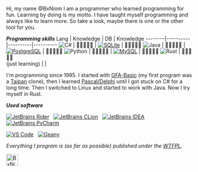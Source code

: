 Hi, my name @BxNiom I am a programmer who learned programming for fun. Learning by doing is my motto. I have taught myself programming 
and always like to learn more. So take a look, maybe there is one or the other tool for you.

***Programming skills***
 Lang | Knowledge | DB | Knowledge
--------|----------|----------|----------
![C#](https://github.com/hussainweb/hussainweb/blob/main/icons/csharp.png) | :green_book::green_book::green_book::green_book::notebook: | [![SQLite](https://upload.wikimedia.org/wikipedia/commons/thumb/9/97/Sqlite-square-icon.svg/32px-Sqlite-square-icon.svg.png)](http://sqlite.com/) | :green_book::green_book::green_book::notebook::notebook:
![Java](https://github.com/PapirusDevelopmentTeam/papirus-icon-theme/blob/master/Papirus/32x32/apps/java.svg) | :green_book::green_book::green_book::green_book::notebook: | [![PostgreSQL](https://upload.wikimedia.org/wikipedia/commons/thumb/2/29/Postgresql_elephant.svg/32px-Postgresql_elephant.svg.png)](https://www.postgresql.org/) | :orange_book::orange_book::notebook::notebook::notebook:
![Python](https://github.com/PapirusDevelopmentTeam/papirus-icon-theme/blob/master/Papirus/32x32/apps/python.svg) | :green_book::green_book::green_book::notebook::notebook: | [![MySQL](https://github.com/hussainweb/hussainweb/blob/main/icons/mysql.png)](http://mysql.com) | :orange_book::orange_book::notebook::notebook::notebook:
![Rust](https://github.com/hussainweb/hussainweb/blob/main/icons/rust.png) | :orange_book::orange_book::notebook::notebook::notebook:<br>(just learning) |  | 


I'm programming since 1995. I started with [GFA-Basic](https://en.wikipedia.org/wiki/GFA-BASIC) (my first program was a 
[Taipan](https://en.wikipedia.org/wiki/Taipan!) clone), then I learned [Pascal/Delphi](https://en.wikipedia.org/wiki/Delphi_(software)) 
until I got stuck on C# for a long time. Then I switched to Linux and started to work with Java. Now I try myself in Rust.

***Used software***

[![JetBrains Rider](https://res.cloudinary.com/canonical/image/fetch/f_auto,q_auto,fl_sanitize,w_50,h_50/https://dashboard.snapcraft.io/site_media/appmedia/2018/11/snap-icon.png)](https://www.jetbrains.com)&nbsp;&nbsp;&nbsp;[![JetBrains CLion](https://res.cloudinary.com/canonical/image/fetch/f_auto,q_auto,fl_sanitize,w_50,h_50/https://dashboard.snapcraft.io/site_media/appmedia/2017/12/clion.ico.png)](https://www.jetbrains.com)&nbsp;&nbsp;&nbsp;[![JetBrains IDEA](https://res.cloudinary.com/canonical/image/fetch/f_auto,q_auto,fl_sanitize,w_50,h_50/https://dashboard.snapcraft.io/site_media/appmedia/2017/10/logo_zjwX5FR.png)](https://www.jetbrains.com)&nbsp;&nbsp;&nbsp;[![JetBrains PyCharm](https://res.cloudinary.com/canonical/image/fetch/f_auto,q_auto,fl_sanitize,w_50,h_50/https://dashboard.snapcraft.io/site_media/appmedia/2017/05/pycharm_logo_256.png)](https://www.jetbrains.com)

[![VS Code](https://res.cloudinary.com/canonical/image/fetch/f_auto,q_auto,fl_sanitize,w_50,h_50/https://dashboard.snapcraft.io/site_media/appmedia/2019/05/code_ozwVHSV.png)](https://code.visualstudio.com/)&nbsp;&nbsp;&nbsp;[![Geany](https://res.cloudinary.com/canonical/image/fetch/f_auto,q_auto,fl_sanitize,w_60,h_60/https://dashboard.snapcraft.io/site_media/appmedia/2018/02/icon.svg_B4bpI5c.png)](https://www.geany.org/)

_Everything I program is (as far as possible) published under the [WTFPL](https://github.com/BxNiom/BxNiom/blob/main/WTFPL)._


<p><a href="https://twitter.com/bxniom">
  <img align="left" alt="BxNiom | Twitter" width="32px" src="https://raw.githubusercontent.com/peterthehan/peterthehan/master/assets/twitter.svg" />
</a></p></br></br>
